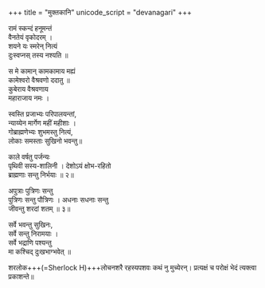 +++
title = "मुक्तकानि"
unicode_script = "devanagari"
+++

रामं स्कन्दं हनूमन्तं  
वैनतेयं वृकोदरम् ।  
शयने यः स्मरेन् नित्यं  
दुःस्वप्नस् तस्य नश्यति  ॥

स मे कामान्‌ कामकामाय मह्यं  
कामेश्वरो वैश्रवणो ददातु ॥  
कुबेराय वैश्रवणाय  
महाराजाय नमः ।

स्वस्ति प्रजाभ्यः परिपालयन्तां,  
न्याय्येन मार्गेण महीं महीशाः ।  
गोब्राह्मणेभ्यः शुभमस्तु नित्यं,  
लोकाः समस्ताः सुखिनो भवन्तु॥

काले वर्षतु पर्जन्यः  
पृथिवी सस्य-शालिनी ।
देशोऽयं क्षोभ-रहितो  
ब्राह्मणाः सन्तु निर्भयाः ॥ २॥

अपुत्राः पुत्रिणः सन्तु  
पुत्रिणः सन्तु पौत्रिणः ।
अधनाः सधनाः सन्तु  
जीवन्तु शरदां शतम् ॥ ३॥

सर्वे भवन्तु सुखिनः,  
सर्वे सन्तु निरामयाः ।  
सर्वे भद्राणि पश्यन्तु  
मा कश्चिद् दुःखभाग्भवेत् ॥ 

शरलोक+++(=Sherlock H)+++लोचनशरै
रहस्यपशवः कथं नु मुच्येरन्।
प्रत्यक्षं च परोक्षं
भेदं त्यक्त्वा प्रकाशन्ते॥
